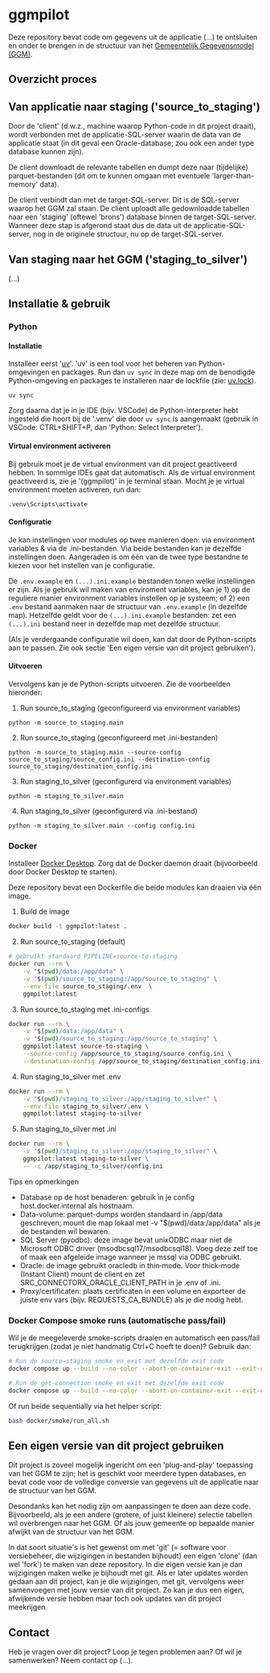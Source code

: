 # ggmpilot

Deze repository bevat code om gegevens uit de applicatie (...) te ontsluiten en onder te brengen 
in de structuur van het [Gemeentelijk Gegevensmodel (GGM)](https://www.gemeentelijkgegevensmodel.nl/v2.4.0/). 

## Overzicht proces

## Van applicatie naar staging ('source_to_staging')

Door de 'client' (d.w.z., machine waarop Python-code in dit project draait),
wordt verbonden met de applicatie-SQL-server waarin de data van de applicatie staat (in dit geval een 
Oracle-database; zou ook een ander type database kunnen zijn).

De client downloadt de relevante tabellen en dumpt deze naar (tijdelijke) parquet-bestanden
(dit om te kunnen omgaan met eventuele 'larger-than-memory' data).

De client verbindt dan met de target-SQL-server. Dit is de SQL-server waarop het GGM zal staan.
De client uploadt alle gedownloadde tabellen naar een 'staging' (oftewel 'brons') database
binnen de target-SQL-server. Wanneer deze stap is afgerond staat dus de data uit de
applicatie-SQL-server, nog in de originele structuur, nu op de target-SQL-server.

## Van staging naar het GGM ('staging_to_silver')

(...)

## Installatie & gebruik

### Python

#### Installatie

Installeer eerst '[uv](https://docs.astral.sh/uv/)'. 'uv' is een tool voor het beheren van Python-omgevingen en packages.
Run dan `uv sync` in deze map om de benodigde Python-omgeving en packages te installeren naar de lockfile (zie: [uv.lock](uv.lock)).

```
uv sync
```

Zorg daarna dat je in je IDE (bijv. VSCode) de Python-interpreter hebt ingesteld die hoort bij de '.venv' die door `uv sync` is aangemaakt
(gebruik in VSCode: CTRL+SHIFT+P, dan 'Python: Select Interpreter').

#### Virtual environment activeren

Bij gebruik moet je de virtual environment van dit project geactiveerd hebben. In sommige IDEs gaat dat automatisch.
Als de virtual environment geactiveerd is, zie je '(ggmpilot)' in je terminal staan. Mocht je je virtual environment 
moeten activeren, run dan:

```
.venv\Scripts\activate
```

#### Configuratie

Je kan instellingen voor modules op twee manieren doen: via environment variables & via de .ini-bestanden.
Via beide bestanden kan je dezelfde instellingen doen. Aangeraden is om één van de twee type bestandne te kiezen
voor het instellen van je configuratie. 

De `.env.example` en `(...).ini.example` bestanden tonen welke instellingen er zijn.
Als je gebruik wil maken van enviroment variables, kan je 1) op de reguliere manier
environment variables instellen op je systeem; of 2) een `.env` bestand aanmaken
naar de structuur van `.env.example` (in dezelfde map). Hetzelfde geldt voor de `(...).ini.example`
bestanden: zet een `(...).ini` bestand neer in dezelfde map met dezelfde structuur.

(Als je verdergaande configuratie wil doen, kan dat door de Python-scripts aan te passen.
Zie ook sectie 'Een eigen versie van dit project gebruiken'). 

#### Uitvoeren

Vervolgens kan je de Python-scripts uitvoeren. Zie de voorbeelden hieronder:

1. Run source_to_staging (geconfigureerd via environment variables)

```
python -m source_to_staging.main
```

2. Run source_to_staging (geconfigureerd met .ini-bestanden)

```
python -m source_to_staging.main --source-config source_to_staging/source_config.ini --destination-config source_to_staging/destination_config.ini
```

3. Run staging_to_silver (geconfigurerd via environment variables)

```
python -m staging_to_silver.main
```

4. Run staging_to_silver (geconfigurerd via .ini-bestand)
```
python -m staging_to_silver.main --config config.ini
```

### Docker

Installeer [Docker Desktop](https://www.docker.com/products/docker-desktop/). Zorg dat de Docker daemon draait (bijvoorbeeld door Docker Desktop te starten).

Deze repository bevat een Dockerfile die beide modules kan draaien via één image.

1) Build de image

```bash
docker build -t ggmpilot:latest .
```

2) Run source_to_staging (default)

```bash
# gebruikt standaard PIPELINE=source-to-staging
docker run --rm \
	-v "$(pwd)/data:/app/data" \
	-v "$(pwd)/source_to_staging:/app/source_to_staging" \
	--env-file source_to_staging/.env  \
	ggmpilot:latest
```

3) Run source_to_staging met .ini-configs

```bash
docker run --rm \
	-v "$(pwd)/data:/app/data" \
	-v "$(pwd)/source_to_staging:/app/source_to_staging" \
	ggmpilot:latest source-to-staging \
	--source-config /app/source_to_staging/source_config.ini \
	--destination-config /app/source_to_staging/destination_config.ini
```

4) Run staging_to_silver met .env

```bash
docker run --rm \
	-v "$(pwd)/staging_to_silver:/app/staging_to_silver" \
	--env-file staging_to_silver/.env \
	ggmpilot:latest staging-to-silver
```

5) Run staging_to_silver met .ini

```bash
docker run --rm \
	-v "$(pwd)/staging_to_silver:/app/staging_to_silver" \
	ggmpilot:latest staging-to-silver \
	-- -c /app/staging_to_silver/config.ini
```

Tips en opmerkingen

- Database op de host benaderen: gebruik in je config host.docker.internal als hostnaam.
- Data-volume: parquet-dumps worden standaard in /app/data geschreven; mount die map lokaal met -v "$(pwd)/data:/app/data" als je de bestanden wil bewaren.
- SQL Server (pyodbc): deze image bevat unixODBC maar niet de Microsoft ODBC driver (msodbcsql17/msodbcsql18). Voeg deze zelf toe of maak een afgeleide image wanneer je mssql via ODBC gebruikt.
- Oracle: de image gebruikt oracledb in thin‑mode. Voor thick‑mode (Instant Client) mount de client en zet SRC_CONNECTORX_ORACLE_CLIENT_PATH in je .env of .ini.
- Proxy/certificaten: plaats certificaten in een volume en exporteer de juiste env vars (bijv. REQUESTS_CA_BUNDLE) als je die nodig hebt.

### Docker Compose smoke runs (automatische pass/fail)

Wil je de meegeleverde smoke-scripts draaien en automatisch een pass/fail terugkrijgen (zodat je niet handmatig Ctrl+C hoeft te doen)? Gebruik dan:

```bash
# Run de source→staging smoke en exit met dezelfde exit code
docker compose up --build --no-color --abort-on-container-exit --exit-code-from app app

# Run de get-connection smoke en exit met dezelfde exit code
docker compose up --build --no-color --abort-on-container-exit --exit-code-from app-getconn app-getconn
```

Of run beide sequentially via het helper script:

```bash
bash docker/smoke/run_all.sh
```

## Een eigen versie van dit project gebruiken

Dit project is zoveel mogelijk ingericht om een 'plug-and-play' toepassing van het GGM te zijn;
het is geschikt voor meerdere typen databases, en bevat code voor de volledige conversie van
gegevens uit de applicatie naar de structuur van het GGM. 

Desondanks kan het nodig zijn om aanpassingen te doen aan deze code. Bijvoorbeeld,
als je een andere (grotere, of juist kleinere) selectie tabellen wil overbrengen naar
het GGM. Of als jouw gemeente op bepaalde manier afwijkt van de structuur van het GGM.

In dat soort situatie's is het gewenst om met 'git' (= software voor versiebeheer,
die wijzigingen in bestanden bijhoudt) een eigen 'clone' (dan wel 'fork') te maken
van deze repository. In die eigen versie kan je dan wijzigingen maken welke je
bijhoudt met git. Als er later updates worden gedaan aan dit project, kan je die wijzigingen,
met git, vervolgens weer samenvoegen met jouw versie van dit project. Zo kan je dus 
een eigen, afwijkende versie hebben maar toch ook updates van dit project meekrijgen. 

## Contact

Heb je vragen over dit project? Loop je tegen problemen aan? Of wil je samenwerken?
Neem contact op (...).




